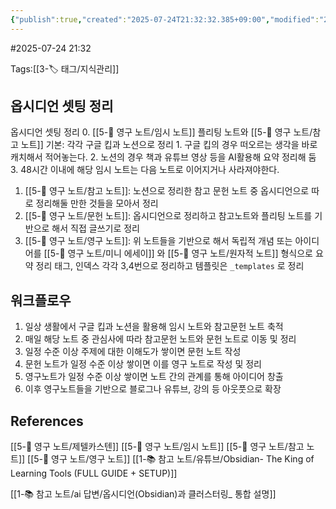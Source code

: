 ```yaml
---
{"publish":true,"created":"2025-07-24T21:32:32.385+09:00","modified":"2025-08-06T22:09:00.264+09:00","cssclasses":""}
---
```


#2025-07-24 21:32

Tags:[[3-🏷️ 태그/지식관리]]

## 옵시디언 셋팅 정리
옵시디언 셋팅 정리
0. [[5-💎 영구 노트/임시 노트]] 플리팅 노트와 [[5-💎 영구 노트/참고 노트]] 기본: 각각 구글 킵과 노션으로 정리
	1. 구글 킵의 경우 떠오르는 생각을 바로 캐치해서 적어놓는다.
	2. 노션의 경우 책과 유튜브 영상 등을 AI활용해 요약 정리해 둠
	3. 48시간 이내에 해당 임시 노트는 다음 노트로 이어지거나 사라져야한다.
1. [[5-💎 영구 노트/참고 노트]]: 노션으로 정리한 참고 문헌 노트 중 옵시디언으로 따로 정리해둘 만한 것들을 모아서 정리
2. [[5-💎 영구 노트/문헌 노트]]: 옵시디언으로 정리하고  참고노트와 플리팅 노트를 기반으로 해서 직접 글쓰기로 정리
3. [[5-💎 영구 노트/영구 노트]]: 위 노트들을 기반으로 해서 독립적 개념 또는 아이디어를 [[5-💎 영구 노트/미니 에세이]] 와 [[5-💎 영구 노트/원자적 노트]] 형식으로 요약 정리
태그, 인덱스  각각 3,4번으로 정리하고 템플릿은 `_templates` 로 정리

## 워크플로우
1. 일상 생활에서 구글 킵과 노션을 활용해 임시 노트와 참고문헌 노트 축적
2. 매일 해당 노트 중 관심사에 따라 참고문헌 노트와 문헌 노트로 이동 및 정리
3. 일정 수준 이상 주제에 대한 이해도가 쌓이면 문헌 노트 작성
4. 문헌 노트가 일정 수준 이상 쌓이면 이를 영구 노트로 작성 및 정리
5. 영구노트가 일정 수준 이상 쌓이면 노트 간의 관계를 통해 아이디어 창출
6. 이후 영구노트들을 기반으로 블로그나 유튜브, 강의 등 아웃풋으로 확장
## References
 [[5-💎 영구 노트/제텔카스텐]]
 [[5-💎 영구 노트/임시 노트]]
[[5-💎 영구 노트/참고 노트]]
[[5-💎 영구 노트/영구 노트]]
[[1-📚 참고 노트/유튜브/Obsidian- The King of Learning Tools (FULL GUIDE + SETUP)]]

[[1-📚 참고 노트/ai 답변/옵시디언(Obsidian)과 클러스터링_ 통합 설명]]
